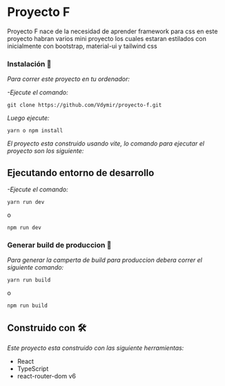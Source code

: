 # Proyecto F

Proyecto F nace de la necesidad de aprender framework para css en este proyecto habran varios mini proyecto los cuales estaran estilados con inicialmente con bootstrap, material-ui y tailwind css

### Instalación 🔧

_Para correr este proyecto en tu ordenador:_

_-Ejecute el comando:_
```
git clone https://github.com/Vdymir/proyecto-f.git
```
_Luego ejecute:_

```
yarn o npm install
```

_El proyecto esta construido usando vite, lo comando para ejecutar el proyecto son los siguiente:_

## Ejecutando entorno de desarrollo

_-Ejecute el comando:_

```
yarn run dev
```
o
```
npm run dev
```

### Generar build de produccion 🔩

_Para generar la camperta de build para produccion debera correr el siguiente comando:_

```
yarn run build
```
o
```
npm run build
```

## Construido con 🛠️

_Este proyecto esta construido con las siguiente herramientas:_

* React
* TypeScript
* react-router-dom v6